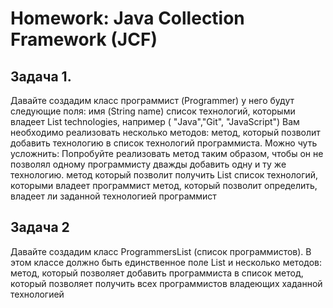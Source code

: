 # **Homework: Java Collection Framework (JCF)**

## **Задача 1.**

Давайте создадим класс программист (Programmer) у него будут следующие поля:
имя (String name)
список технологий, которыми владеет List <String> technologies,  например ( "Java","Git", "JavaScript")
Вам необходимо реализовать несколько методов:
метод, который позволит добавить технологию в список технологий программиста. Можно чуть усложнить: Попробуйте реализовать метод таким образом, чтобы он не позволял одному программисту дважды добавить одну и ту же технологию.
метод который позволит получить List<String> список технологий, которыми владеет программист
метод, который позволит определить, владеет ли заданной технологией программист

## **Задача 2**
Давайте создадим класс ProgrammersList (список программистов). В этом классе должно быть единственное поле List<Programmer> и несколько методов:
метод, который позволяет добавить программиста в список
метод, который позволяет получить всех программистов владеющих хаданной технологией
